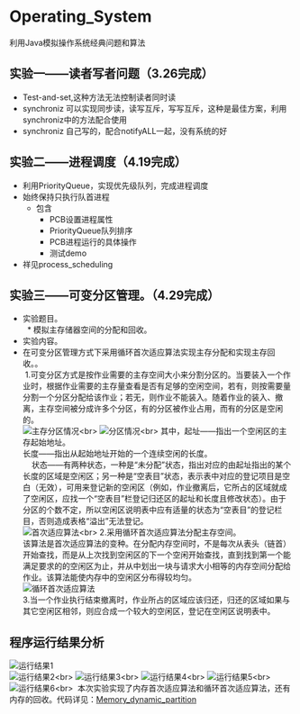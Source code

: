 # Operating_System
利用Java模拟操作系统经典问题和算法

## 实验一——读者写者问题（3.26完成）<br>
 *  Test-and-set,这种方法无法控制读者同时读<br>
 *  synchroniz 可以实现同步读，读写互斥，写写互斥，这种是最佳方案，利用synchroniz中的方法配合使用<br>
 *  synchroniz 自己写的，配合notifyALL一起，没有系统的好<br>

## 实验二——进程调度（4.19完成）<br>
 * 利用PriorityQueue，实现优先级队列，完成进程调度<br>
 * 始终保持只执行队首进程<br>
   * 包含<br>
        *  PCB设置进程属性<br>
        *  PriorityQueue队列排序<br>
        *  PCB进程运行的具体操作<br>
        *  测试demo<br>
 * 祥见process_scheduling<br>
 ## 实验三——可变分区管理。（4.29完成）<br>
 * 实验题目。<br>
   * 模拟主存储器空间的分配和回收。<br>
 * 实验内容。<br>
  * 在可变分区管理方式下采用循环首次适应算法实现主存分配和实现主存回收。。<br>
  1.可变分区方式是按作业需要的主存空间大小来分割分区的。当要装入一个作业时，根据作业需要的主存量查看是否有足够的空闲空间，若有，则按需要量分割一个分区分配给该作业；若无，则作业不能装入。随着作业的装入、撤离，主存空间被分成许多个分区，有的分区被作业占用，而有的分区是空闲的。<br>
![主存分区情况](https://github.com/Lynne-Huang/Operating_System/blob/master/Memory_dynamic_partition/QQ%E6%88%AA%E5%9B%BE20180514144112.png"主存分区情况")<br>
![分区情况](https://github.com/Lynne-Huang/Operating_System/blob/master/Memory_dynamic_partition/QQ%E6%88%AA%E5%9B%BE20180514144156.png"分区情况")<br>
  其中，起址——指出一个空闲区的主存起始地址。<br>
      长度——指出从起始地址开始的一个连续空闲的长度。<br>
      状态——有两种状态，一种是“未分配”状态，指出对应的由起址指出的某个长度的区域是空闲区；另一种是“空表目”状态，表示表中对应的登记项目是空白（无效），可用来登记新的空闲区（例如，作业撤离后，它所占的区域就成了空闲区，应找一个“空表目”栏登记归还区的起址和长度且修改状态）。由于分区的个数不定，所以空闲区说明表中应有适量的状态为“空表目”的登记栏目，否则造成表格“溢出”无法登记。<br>
![首次适应算法](https://github.com/Lynne-Huang/Operating_System/blob/master/Memory_dynamic_partition/%E9%A6%96%E6%AC%A1%E9%80%82%E5%BA%94%E7%AE%97%E6%B3%95.png"首次适应算法")<br>
  2.采用循环首次适应算法分配主存空间。<br>
该算法是首次适应算法的变种。在分配内存空间时，不是每次从表头（链首）开始查找，而是从上次找到空闲区的下一个空闲开始查找，直到找到第一个能满足要求的的空闲区为止，并从中划出一块与请求大小相等的内存空间分配给作业。该算法能使内存中的空闲区分布得较均匀。<br>
![循环首次适应算法](/Memory_dynamic_partition/循环首次适应算法.png"循环首次适应算法")<br>
  3.当一个作业执行结束撤离时，作业所占的区域应该归还，归还的区域如果与其它空闲区相邻，则应合成一个较大的空闲区，登记在空闲区说明表中。<br>
## 程序运行结果分析
![运行结果1](/Memory_dynamic_partition/1.png"运行结果1")<br>
![运行结果2](https://github.com/Lynne-Huang/Operating_System/blob/master/Memory_dynamic_partition/2.png"运行结果2")<br>
![运行结果3](https://github.com/Lynne-Huang/Operating_System/blob/master/Memory_dynamic_partition/3.png"运行结果3")<br>
![运行结果4](https://github.com/Lynne-Huang/Operating_System/blob/master/Memory_dynamic_partition/4.png"运行结果4")<br>
![运行结果5](https://github.com/Lynne-Huang/Operating_System/blob/master/Memory_dynamic_partition/5.png"运行结果5")<br>
![运行结果6](https://github.com/Lynne-Huang/Operating_System/blob/master/Memory_dynamic_partition/6.png"运行结果6")<br>
  本次实验实现了内存首次适应算法和循环首次适应算法，还有内存的回收。代码详见：[Memory_dynamic_partition](https://github.com/Lynne-Huang/Operating_System/tree/master/Memory_dynamic_partition/src "项目地址") <br>
